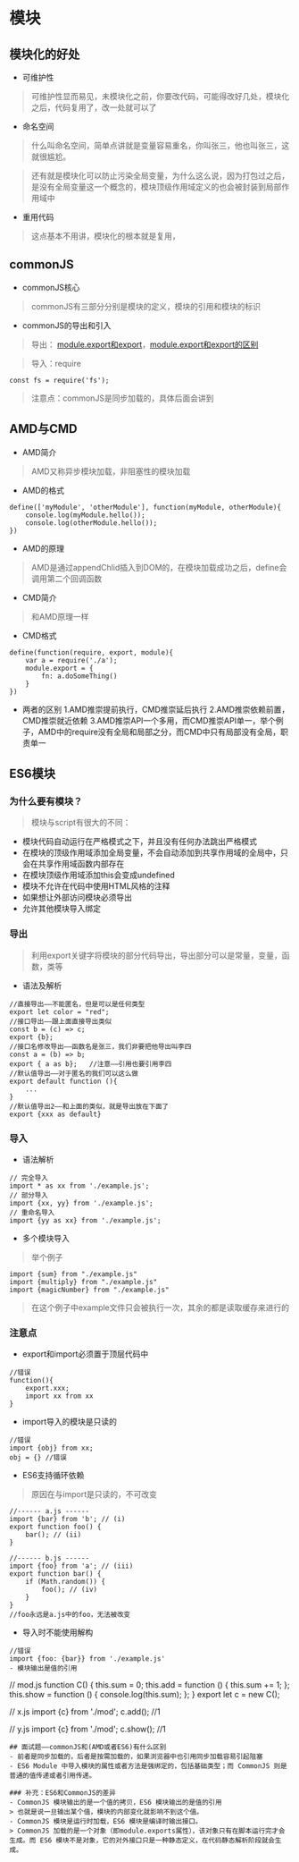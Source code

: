 # 模块
## 模块化的好处
- 可维护性
> 可维护性显而易见，未模块化之前，你要改代码，可能得改好几处，模块化之后，代码复用了，改一处就可以了
- 命名空间
> 什么叫命名空间，简单点讲就是变量容易重名，你叫张三，他也叫张三，这就很尴尬。

> 还有就是模块化可以防止污染全局变量，为什么这么说，因为打包过之后，是没有全局变量这一个概念的，模块顶级作用域定义的也会被封装到局部作用域中
- 重用代码
> 这点基本不用讲，模块化的根本就是复用，
## commonJS
- commonJS核心
> commonJS有三部分分别是模块的定义，模块的引用和模块的标识
- commonJS的导出和引入
> 导出： [module.export和export](https://github.com/laihuamin/node-learning/tree/master/node%E5%AD%A6%E4%B9%A0/%E7%AC%AC%E4%B8%80%E8%AF%BE)，[module.export和export的区别](https://github.com/laihuamin/node-learning/tree/master/node%E5%AD%A6%E4%B9%A0/%E7%AC%AC%E4%BA%8C%E8%AF%BE)

> 导入：require
```
const fs = require('fs');
```
> 注意点：commonJS是同步加载的，具体后面会讲到
## AMD与CMD
- AMD简介
> AMD又称异步模块加载，非阻塞性的模块加载
- AMD的格式
```
define(['myModule', 'otherModule'], function(myModule, otherModule){
    console.log(myModule.hello());
    console.log(otherModule.hello());
})
```
- AMD的原理
> AMD是通过appendChlid插入到DOM的，在模块加载成功之后，define会调用第二个回调函数
- CMD简介
> 和AMD原理一样
- CMD格式
```
define(function(require, export, module){
    var a = require('./a');
    module.export = {
        fn: a.doSomeThing()
    }
})
```
- 两者的区别
1.AMD推崇提前执行，CMD推崇延后执行
2.AMD推崇依赖前置，CMD推崇就近依赖
3.AMD推崇API一个多用，而CMD推崇API单一，举个例子，AMD中的require没有全局和局部之分，而CMD中只有局部没有全局，职责单一
## ES6模块
### 为什么要有模块？
> 模块与script有很大的不同：
- 模块代码自动运行在严格模式之下，并且没有任何办法跳出严格模式
- 在模块的顶级作用域添加全局变量，不会自动添加到共享作用域的全局中，只会在共享作用域函数内部存在
- 在模块顶级作用域添加this会变成undefined
- 模块不允许在代码中使用HTML风格的注释
- 如果想让外部访问模块必须导出
- 允许其他模块导入绑定
### 导出
> 利用export关键字将模块的部分代码导出，导出部分可以是常量，变量，函数，类等
- 语法及解析
```
//直接导出——不能匿名，但是可以是任何类型
export let color = "red";
//接口导出——跟上面直接导出类似
const b = (c) => c;
export {b};
//接口名修改导出——函数名是张三，我们非要把他导出叫李四
const a = (b) => b;
export { a as b};   //注意——引用也要引用李四
//默认值导出——对于匿名的我们可以这么做
export default function (){
    ...
}
//默认值导出2——和上面的类似，就是导出放在下面了
export {xxx as default}
```
### 导入
- 语法解析
```
// 完全导入
import * as xx from './example.js';
// 部分导入
import {xx, yy} from './example.js';
// 重命名导入
import {yy as xx} from './example.js';
```
- 多个模块导入
> 举个例子
```
import {sum} from "./example.js"
import {multiply} from "./example.js"
import {magicNumber} from "./example.js"
```
> 在这个例子中example文件只会被执行一次，其余的都是读取缓存来进行的
### 注意点
- export和import必须置于顶层代码中
```
//错误
function(){
    export.xxx;
    import xx from xx
}
```
- import导入的模块是只读的
```
//错误
import {obj} from xx;
obj = {} //错误
```
- ES6支持循环依赖
> 原因在与import是只读的，不可改变
```
//------ a.js ------
import {bar} from 'b'; // (i)
export function foo() {
    bar(); // (ii)
}

//------ b.js ------
import {foo} from 'a'; // (iii)
export function bar() {
    if (Math.random()) {
        foo(); // (iv)
    }
}
//foo永远是a.js中的foo，无法被改变
```
- 导入时不能使用解构
```
//错误
import {foo: {bar}} from './example.js'
- 模块输出是值的引用
```
// mod.js
function C() {
  this.sum = 0;
  this.add = function () {
    this.sum += 1;
  };
  this.show = function () {
    console.log(this.sum);
  };
}
export let c = new C();

// x.js
import {c} from './mod';
c.add(); //1

// y.js
import {c} from './mod';
c.show(); //1

```
## 面试题——commonJS和(AMD或者ES6)有什么区别
- 前者是同步加载的，后者是按需加载的，如果浏览器中也引用同步加载容易引起阻塞
- ES6 Module 中导入模块的属性或者方法是强绑定的，包括基础类型；而 CommonJS 则是普通的值传递或者引用传递。

### 补充：ES6和CommonJS的差异
- CommonJS 模块输出的是一个值的拷贝，ES6 模块输出的是值的引用
> 也就是说一旦输出某个值，模块的内部变化就影响不到这个值。
- CommonJS 模块是运行时加载，ES6 模块是编译时输出接口。
> CommonJS 加载的是一个对象（即module.exports属性），该对象只有在脚本运行完才会生成。而 ES6 模块不是对象，它的对外接口只是一种静态定义，在代码静态解析阶段就会生成。

